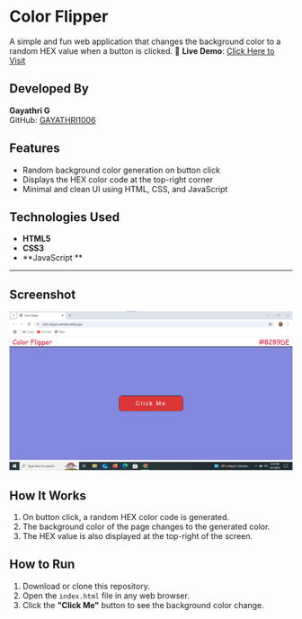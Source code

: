 # Color Flipper

A simple and fun web application that changes the background color to a random HEX value when a button is clicked.
🔗 **Live Demo**: [Click Here to Visit](https://color-flipper-sample.netlify.app/)

## Developed By
**Gayathri G**  
GitHub: [GAYATHRI1006](https://github.com/GAYATHRI1006)


## Features

- Random background color generation on button click  
- Displays the HEX color code at the top-right corner  
- Minimal and clean UI using HTML, CSS, and JavaScript

## Technologies Used

- **HTML5**  
- **CSS3**  
- **JavaScript **

---

## Screenshot

![Screenshot](./color-flipper.png)


## How It Works

1. On button click, a random HEX color code is generated.
2. The background color of the page changes to the generated color.
3. The HEX value is also displayed at the top-right of the screen.

## How to Run

1. Download or clone this repository.  
2. Open the `index.html` file in any web browser.  
3. Click the **"Click Me"** button to see the background color change.


